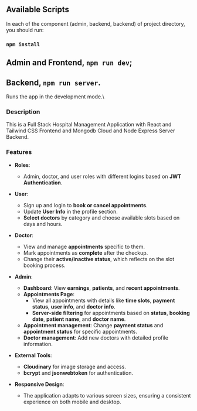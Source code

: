 ## Available Scripts

In each of the component (admin, backend, backend) of project directory, you should run:


### `npm install`
## Admin and Frontend, **`npm run dev`**; 
## Backend, **`npm run server`**.

Runs the app in the development mode.\


### Description

This is a Full Stack Hospital Management Application with React and Tailwind CSS Frontend and Mongodb Cloud and Node Express Server Backend. 

### Features

- **Roles**: 
  - Admin, doctor, and user roles with different logins based on **JWT Authentication**.
  
- **User**:
  - Sign up and login to **book or cancel appointments**.
  - Update **User Info** in the profile section.
  - **Select doctors** by category and choose available slots based on days and hours.
  
- **Doctor**:
  - View and manage **appointments** specific to them.
  - Mark appointments as **complete** after the checkup.
  - Change their **active/inactive status**, which reflects on the slot booking process.
  
- **Admin**:
  - **Dashboard**: View **earnings**, **patients**, and **recent appointments**.
  - **Appointments Page**: 
    - View all appointments with details like **time slots**, **payment status**, **user info**, and **doctor info**.
    - **Server-side filtering** for appointments based on **status**, **booking date**, **patient name**, and **doctor name**.
  - **Appointment management**: Change **payment status** and **appointment status** for specific appointments.
  - **Doctor management**: Add new doctors with detailed profile information.
  
- **External Tools**:
  - **Cloudinary** for image storage and access.
  - **bcrypt** and **jsonwebtoken** for authentication.
  
- **Responsive Design**: 
  - The application adapts to various screen sizes, ensuring a consistent experience on both mobile and desktop.





